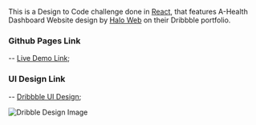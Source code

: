 This is a Design to Code challenge done in [React](https://github.com/facebook/create-react-app), that features A-Health Dashboard Website design by [Halo Web](https://dribbble.com/shots/10819262-A-Health-Dashboard-Website) on their Dribbble portfolio.

### Github Pages Link
-- [Live Demo Link](https://anthonymwangi.github.io/health-dashboard/);

### UI Design Link
-- [Dribbble UI Design](https://dribbble.com/shots/10819262-A-Health-Dashboard-Website);

![Dribble Design Image](https://cdn.dribbble.com/users/6234/screenshots/10819262/media/db1940f798192c3f8d960d0e9fc438c9.png)
